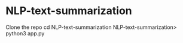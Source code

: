 # NLP-text-summarization

Clone the repo
cd NLP-text-summarization
NLP-text-summarization> python3 app.py
